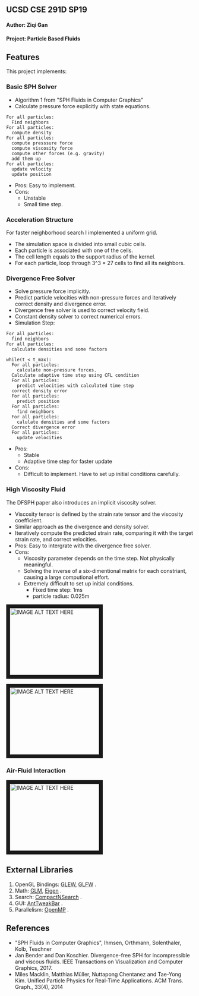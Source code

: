 ## UCSD CSE 291D  SP19
#### Author: Ziqi Gan
#### Project: Particle Based Fluids

## Features
This project implements:
### Basic SPH Solver
- Algorithm 1 from "SPH Fluids in Computer Graphics"
- Calculate pressure force explicitly with state equations.
```
For all particles:
  Find neighbors
For all particles:
  compute density
For all particles:
  compute presssure force
  compute viscosity force
  compute other forces (e.g. gravity)
  add them up
For all particles:
  update velocity
  update position
```
- Pros: Easy to implement.
- Cons: 
  * Unstable
  * Small time step.
### Acceleration Structure
For faster neighborhood search I implemented a uniform grid.  
- The simulation space is divided into small cubic cells.
- Each particle is associated with one of the cells. 
- The cell length equals to the support radius of the kernel. 
- For each particle, loop through 3^3 = 27 cells to find all its neighbors.
### Divergence Free Solver
- Solve pressure force implicitly.
- Predict particle velocities with non-pressure forces and iteratively correct density and divergence error.
- Divergence free solver is used to correct velocity field.
- Constant density solver to correct numerical errors.
- Simulation Step:

```
For all particles:
  find neighbors
For all particles:
  calculate densities and some factors

while(t < t_max):
  For all particles:
    calculate non-pressure forces.
  Calculate adaptive time step using CFL condition
  For all particles:
    predict velocities with calculated time step
  correct density error
  For all particles:
    predict position
  For all particles:
    find neighbors
  For all particles:
    calulate densities and some factors
  Correct divergence error
  For all particles:
    update velocities
```

- Pros:
  * Stable
  * Adaptive time step for faster update
- Cons:
  * Difficult to implement. Have to set up initial conditions carefully.
  
### High Viscosity Fluid
The DFSPH paper also introduces an implicit viscosity solver.
- Viscosity tensor is defined by the strain rate tensor and the viscosity coefficient.
- Similar approach as the divergence and density solver.
- Iteratively compute the predicted strain rate, comparing it with the target strain rate, and correct velocities.
- Pros: Easy to intergrate with the divergence free solver.
- Cons:
  * Viscosity parameter depends on the time step. Not physically meaningful.
  * Solving the inverse of a six-dimentional matrix for each constriant, causing a large computional effort.
  * Extremely difficult to set up initial conditions.
    + Fixed time step: 1ms
    + particle radius: 0.025m
    
<a href="http://www.youtube.com/watch?feature=player_embedded&v=9aFXjCeBRfM
" target="_blank"><img src="http://img.youtube.com/vi/9aFXjCeBRfM/0.jpg" 
alt="IMAGE ALT TEXT HERE" width="240" height="180" border="10" /></a>

<a href="http://www.youtube.com/watch?feature=player_embedded&v=9Pxq13tPAww
" target="_blank"><img src="http://img.youtube.com/vi/9Pxq13tPAww/0.jpg" 
alt="IMAGE ALT TEXT HERE" width="240" height="180" border="10" /></a>

### Air-Fluid Interaction
<a href="http://www.youtube.com/watch?feature=player_embedded&v=8WPkl9PBEw0
" target="_blank"><img src="http://img.youtube.com/vi/8WPkl9PBEw0/0.jpg" 
alt="IMAGE ALT TEXT HERE" width="240" height="180" border="10" /></a>
## External Libraries
1. OpenGL Bindings: [GLEW](http://glew.sourceforge.net/), [GLFW](https://www.glfw.org/) . 
2. Math: [GLM](https://glm.g-truc.net/0.9.9/index.html), [Eigen](http://eigen.tuxfamily.org/index.php?title=Main_Page) . 
3. Search: [CompactNSearch](https://github.com/InteractiveComputerGraphics/CompactNSearch) . 
4. GUI: [AntTweakBar](http://anttweakbar.sourceforge.net/doc/) . 
5. Parallelism: [OpenMP](https://www.openmp.org/) . 

## References
- "SPH Fluids in Computer Graphics", Ihmsen, Orthmann, Solenthaler, Kolb, Teschner
- Jan Bender and Dan Koschier. Divergence-free SPH for incompressible and viscous fluids. IEEE Transactions on Visualization and Computer Graphics, 2017.
- Miles Macklin, Matthias Müller, Nuttapong Chentanez and Tae-Yong Kim. Unified Particle Physics for Real-Time Applications. ACM Trans. Graph., 33(4), 2014
